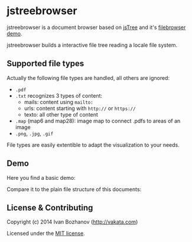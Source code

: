 # jstreebrowser

jstreebrowser is a document browser based on [jsTree](http://www.jstree.com/) and it's [filebrowser demo](https://github.com/vakata/jstree-php-demos/tree/master/filebrowser).

jstreebrowser builds a interactive file tree reading a locale file system.

## Supported file types

Actually the following file types are handled, all others are ignored:
 * `.pdf`
 * `.txt` recognizes 3 types of content:
   * mails: content using `mailto:`
   * urls: content starting with `http://` or `https://`
   * texto: all other type of content
 * `.map` (map6 and map28): image map to connect .pdfs to areas of an image
 * `.png`, `.jpg`, `.gif`

File types are easily extentible to adapt the visualization to your needs.

## Demo

Here you find a basic demo: 

Compare it to the plain file structure of this documents: 

## License & Contributing

Copyright (c) 2014 Ivan Bozhanov (http://vakata.com)

Licensed under the [MIT license](http://www.opensource.org/licenses/mit-license.php).
